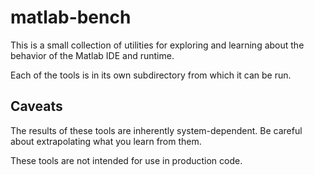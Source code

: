 matlab-bench
============

This is a small collection of utilities for exploring and learning about the behavior of the Matlab IDE and runtime.

Each of the tools is in its own subdirectory from which it can be run.

## Caveats

The results of these tools are inherently system-dependent. Be careful about extrapolating what you learn from them.

These tools are not intended for use in production code.
